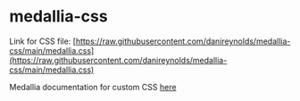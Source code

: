 # medallia-css
Link for CSS file: [https://raw.githubusercontent.com/danireynolds/medallia-css/main/medallia.css](https://raw.githubusercontent.com/danireynolds/medallia-css/main/medallia.css)

Medallia documentation for custom CSS [here](https://docs.medallia.com/en/medallia-digital/medallia-digital-web/administration-guide/css-customization/css-library)